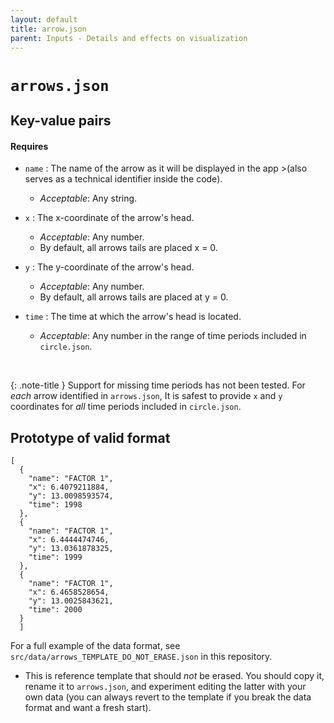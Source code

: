 ```yaml
---
layout: default
title: arrow.json
parent: Inputs - Details and effects on visualization
---
```


# `arrows.json`

## Key-value pairs

#### Requires

- `name` : The name of the arrow as it will be displayed in the app >(also serves as a technical identifier inside the code).
   - *Acceptable*: Any string.

- `x` : The x-coordinate of the arrow's head.
   - *Acceptable*: Any number.
   - By default, all arrows tails are placed x = 0.

- `y` : The y-coordinate of the arrow's head.
   - *Acceptable*: Any number.
   - By default, all arrows tails are placed at y = 0.

- `time` : The time at which the arrow's head is located.
   - *Acceptable*: Any number in the range of time periods included in `circle.json`.

</br>

{: .note-title }
Support for missing time periods has not been tested. 
For *each* arrow identified in `arrows.json`, It is safest to provide `x` and `y` coordinates for *all* time periods included in `circle.json`. 

## Prototype of valid format

```
[
  {
    "name": "FACTOR 1",
    "x": 6.4079211884,
    "y": 13.0098593574,
    "time": 1998
  },
  {
    "name": "FACTOR 1",
    "x": 6.4444474746,
    "y": 13.0361878325,
    "time": 1999
  },
  {
    "name": "FACTOR 1",
    "x": 6.4658528654,
    "y": 13.0025843621,
    "time": 2000
  }
  ]
  ```


For a full example of the data format, see `src/data/arrows_TEMPLATE_DO_NOT_ERASE.json` in this repository.
  - This is reference template that should *not* be erased. 
  You should copy it, rename it to `arrows.json`, and experiment editing the latter with your own data (you can always revert to the template if you break the data format and want a fresh start).